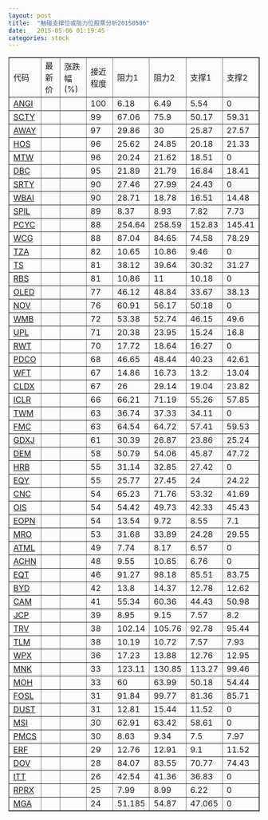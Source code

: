 ```yaml
---
layout: post
title:  "触碰支撑位或阻力位股票分析20150506"
date:   2015-05-06 01:19:45
categories: stock
---
```

<script type="text/javascript">
var stockList = []
stockList.push('gb_angi');
stockList.push('gb_scty');
stockList.push('gb_away');
stockList.push('gb_hos');
stockList.push('gb_mtw');
stockList.push('gb_dbc');
stockList.push('gb_srty');
stockList.push('gb_wbai');
stockList.push('gb_spil');
stockList.push('gb_pcyc');
stockList.push('gb_wcg');
stockList.push('gb_tza');
stockList.push('gb_ts');
stockList.push('gb_rbs');
stockList.push('gb_oled');
stockList.push('gb_nov');
stockList.push('gb_wmb');
stockList.push('gb_upl');
stockList.push('gb_rwt');
stockList.push('gb_pdco');
stockList.push('gb_wft');
stockList.push('gb_cldx');
stockList.push('gb_iclr');
stockList.push('gb_twm');
stockList.push('gb_fmc');
stockList.push('gb_gdxj');
stockList.push('gb_dem');
stockList.push('gb_hrb');
stockList.push('gb_eqy');
stockList.push('gb_cnc');
stockList.push('gb_ois');
stockList.push('gb_eopn');
stockList.push('gb_mro');
stockList.push('gb_atml');
stockList.push('gb_achn');
stockList.push('gb_eqt');
stockList.push('gb_byd');
stockList.push('gb_cam');
stockList.push('gb_jcp');
stockList.push('gb_trv');
stockList.push('gb_tlm');
stockList.push('gb_wpx');
stockList.push('gb_mnk');
stockList.push('gb_moh');
stockList.push('gb_fosl');
stockList.push('gb_dust');
stockList.push('gb_msi');
stockList.push('gb_pmcs');
stockList.push('gb_erf');
stockList.push('gb_dov');
stockList.push('gb_itt');
stockList.push('gb_rprx');
stockList.push('gb_mga');
</script>
<table border="1">
 <tr>
 <td>代码</td>
 <td>最新价</td>
 <td>涨跌幅(%)</td>
 <td>接近程度</td>
 <td>阻力1</td>
 <td>阻力2</td>
 <td>支撑1</td>
 <td>支撑2</td>
</tr>
  <tr id="angi" class="red">
  <td><a href="http://stock.finance.sina.com.cn/usstock/quotes/ANGI.html" target="_blank">ANGI</a></td><td></td><td></td><td>100</td><td>6.18</td><td>6.49</td><td>5.54</td><td>0</td></tr>
  <tr id="scty" class="green">
  <td><a href="http://stock.finance.sina.com.cn/usstock/quotes/SCTY.html" target="_blank">SCTY</a></td><td></td><td></td><td>99</td><td>67.06</td><td>75.9</td><td>50.17</td><td>59.31</td></tr>
  <tr id="away" class="green">
  <td><a href="http://stock.finance.sina.com.cn/usstock/quotes/AWAY.html" target="_blank">AWAY</a></td><td></td><td></td><td>97</td><td>29.86</td><td>30</td><td>25.87</td><td>27.57</td></tr>
  <tr id="hos" class="red">
  <td><a href="http://stock.finance.sina.com.cn/usstock/quotes/HOS.html" target="_blank">HOS</a></td><td></td><td></td><td>96</td><td>25.62</td><td>24.85</td><td>20.18</td><td>21.33</td></tr>
  <tr id="mtw" class="red">
  <td><a href="http://stock.finance.sina.com.cn/usstock/quotes/MTW.html" target="_blank">MTW</a></td><td></td><td></td><td>96</td><td>20.24</td><td>21.62</td><td>18.51</td><td>0</td></tr>
  <tr id="dbc" class="green">
  <td><a href="http://stock.finance.sina.com.cn/usstock/quotes/DBC.html" target="_blank">DBC</a></td><td></td><td></td><td>95</td><td>21.89</td><td>21.79</td><td>16.84</td><td>18.41</td></tr>
  <tr id="srty" class="red">
  <td><a href="http://stock.finance.sina.com.cn/usstock/quotes/SRTY.html" target="_blank">SRTY</a></td><td></td><td></td><td>90</td><td>27.46</td><td>27.99</td><td>24.43</td><td>0</td></tr>
  <tr id="wbai" class="red">
  <td><a href="http://stock.finance.sina.com.cn/usstock/quotes/WBAI.html" target="_blank">WBAI</a></td><td></td><td></td><td>90</td><td>28.71</td><td>18.78</td><td>16.51</td><td>14.48</td></tr>
  <tr id="spil" class="red">
  <td><a href="http://stock.finance.sina.com.cn/usstock/quotes/SPIL.html" target="_blank">SPIL</a></td><td></td><td></td><td>89</td><td>8.37</td><td>8.93</td><td>7.82</td><td>7.73</td></tr>
  <tr id="pcyc" class="red">
  <td><a href="http://stock.finance.sina.com.cn/usstock/quotes/PCYC.html" target="_blank">PCYC</a></td><td></td><td></td><td>88</td><td>254.64</td><td>258.59</td><td>152.83</td><td>145.41</td></tr>
  <tr id="wcg" class="green">
  <td><a href="http://stock.finance.sina.com.cn/usstock/quotes/WCG.html" target="_blank">WCG</a></td><td></td><td></td><td>88</td><td>87.04</td><td>84.65</td><td>74.58</td><td>78.29</td></tr>
  <tr id="tza" class="red">
  <td><a href="http://stock.finance.sina.com.cn/usstock/quotes/TZA.html" target="_blank">TZA</a></td><td></td><td></td><td>82</td><td>10.65</td><td>10.86</td><td>9.46</td><td>0</td></tr>
  <tr id="ts" class="green">
  <td><a href="http://stock.finance.sina.com.cn/usstock/quotes/TS.html" target="_blank">TS</a></td><td></td><td></td><td>81</td><td>38.12</td><td>39.64</td><td>30.32</td><td>31.27</td></tr>
  <tr id="rbs" class="green">
  <td><a href="http://stock.finance.sina.com.cn/usstock/quotes/RBS.html" target="_blank">RBS</a></td><td></td><td></td><td>81</td><td>10.86</td><td>11</td><td>10.18</td><td>0</td></tr>
  <tr id="oled" class="red">
  <td><a href="http://stock.finance.sina.com.cn/usstock/quotes/OLED.html" target="_blank">OLED</a></td><td></td><td></td><td>77</td><td>46.12</td><td>48.84</td><td>33.67</td><td>38.13</td></tr>
  <tr id="nov" class="red">
  <td><a href="http://stock.finance.sina.com.cn/usstock/quotes/NOV.html" target="_blank">NOV</a></td><td></td><td></td><td>76</td><td>60.91</td><td>56.17</td><td>50.18</td><td>0</td></tr>
  <tr id="wmb" class="green">
  <td><a href="http://stock.finance.sina.com.cn/usstock/quotes/WMB.html" target="_blank">WMB</a></td><td></td><td></td><td>72</td><td>53.38</td><td>52.74</td><td>46.15</td><td>49.6</td></tr>
  <tr id="upl" class="green">
  <td><a href="http://stock.finance.sina.com.cn/usstock/quotes/UPL.html" target="_blank">UPL</a></td><td></td><td></td><td>71</td><td>20.38</td><td>23.95</td><td>15.24</td><td>16.8</td></tr>
  <tr id="rwt" class="green">
  <td><a href="http://stock.finance.sina.com.cn/usstock/quotes/RWT.html" target="_blank">RWT</a></td><td></td><td></td><td>70</td><td>17.72</td><td>18.64</td><td>16.27</td><td>0</td></tr>
  <tr id="pdco" class="red">
  <td><a href="http://stock.finance.sina.com.cn/usstock/quotes/PDCO.html" target="_blank">PDCO</a></td><td></td><td></td><td>68</td><td>46.65</td><td>48.44</td><td>40.23</td><td>42.61</td></tr>
  <tr id="wft" class="red">
  <td><a href="http://stock.finance.sina.com.cn/usstock/quotes/WFT.html" target="_blank">WFT</a></td><td></td><td></td><td>67</td><td>14.86</td><td>16.73</td><td>13.2</td><td>13.04</td></tr>
  <tr id="cldx" class="green">
  <td><a href="http://stock.finance.sina.com.cn/usstock/quotes/CLDX.html" target="_blank">CLDX</a></td><td></td><td></td><td>67</td><td>26</td><td>29.14</td><td>19.04</td><td>23.82</td></tr>
  <tr id="iclr" class="red">
  <td><a href="http://stock.finance.sina.com.cn/usstock/quotes/ICLR.html" target="_blank">ICLR</a></td><td></td><td></td><td>66</td><td>66.21</td><td>71.19</td><td>55.26</td><td>57.85</td></tr>
  <tr id="twm" class="red">
  <td><a href="http://stock.finance.sina.com.cn/usstock/quotes/TWM.html" target="_blank">TWM</a></td><td></td><td></td><td>63</td><td>36.74</td><td>37.33</td><td>34.11</td><td>0</td></tr>
  <tr id="fmc" class="green">
  <td><a href="http://stock.finance.sina.com.cn/usstock/quotes/FMC.html" target="_blank">FMC</a></td><td></td><td></td><td>63</td><td>64.54</td><td>64.72</td><td>57.41</td><td>59.53</td></tr>
  <tr id="gdxj" class="green">
  <td><a href="http://stock.finance.sina.com.cn/usstock/quotes/GDXJ.html" target="_blank">GDXJ</a></td><td></td><td></td><td>61</td><td>30.39</td><td>26.87</td><td>23.86</td><td>25.24</td></tr>
  <tr id="dem" class="green">
  <td><a href="http://stock.finance.sina.com.cn/usstock/quotes/DEM.html" target="_blank">DEM</a></td><td></td><td></td><td>58</td><td>50.79</td><td>54.06</td><td>45.87</td><td>47.72</td></tr>
  <tr id="hrb" class="red">
  <td><a href="http://stock.finance.sina.com.cn/usstock/quotes/HRB.html" target="_blank">HRB</a></td><td></td><td></td><td>55</td><td>31.14</td><td>32.85</td><td>27.42</td><td>0</td></tr>
  <tr id="eqy" class="green">
  <td><a href="http://stock.finance.sina.com.cn/usstock/quotes/EQY.html" target="_blank">EQY</a></td><td></td><td></td><td>55</td><td>25.77</td><td>27.45</td><td>24</td><td>24.22</td></tr>
  <tr id="cnc" class="red">
  <td><a href="http://stock.finance.sina.com.cn/usstock/quotes/CNC.html" target="_blank">CNC</a></td><td></td><td></td><td>54</td><td>65.23</td><td>71.76</td><td>53.32</td><td>41.69</td></tr>
  <tr id="ois" class="green">
  <td><a href="http://stock.finance.sina.com.cn/usstock/quotes/OIS.html" target="_blank">OIS</a></td><td></td><td></td><td>54</td><td>54.42</td><td>49.73</td><td>42.33</td><td>45.43</td></tr>
  <tr id="eopn" class="green">
  <td><a href="http://stock.finance.sina.com.cn/usstock/quotes/EOPN.html" target="_blank">EOPN</a></td><td></td><td></td><td>54</td><td>13.54</td><td>9.72</td><td>8.55</td><td>7.1</td></tr>
  <tr id="mro" class="red">
  <td><a href="http://stock.finance.sina.com.cn/usstock/quotes/MRO.html" target="_blank">MRO</a></td><td></td><td></td><td>53</td><td>31.68</td><td>33.89</td><td>24.28</td><td>29.55</td></tr>
  <tr id="atml" class="red">
  <td><a href="http://stock.finance.sina.com.cn/usstock/quotes/ATML.html" target="_blank">ATML</a></td><td></td><td></td><td>49</td><td>7.74</td><td>8.17</td><td>6.57</td><td>0</td></tr>
  <tr id="achn" class="red">
  <td><a href="http://stock.finance.sina.com.cn/usstock/quotes/ACHN.html" target="_blank">ACHN</a></td><td></td><td></td><td>48</td><td>9.55</td><td>10.65</td><td>6.76</td><td>0</td></tr>
  <tr id="eqt" class="red">
  <td><a href="http://stock.finance.sina.com.cn/usstock/quotes/EQT.html" target="_blank">EQT</a></td><td></td><td></td><td>46</td><td>91.27</td><td>98.18</td><td>85.51</td><td>83.75</td></tr>
  <tr id="byd" class="red">
  <td><a href="http://stock.finance.sina.com.cn/usstock/quotes/BYD.html" target="_blank">BYD</a></td><td></td><td></td><td>42</td><td>13.8</td><td>14.37</td><td>12.78</td><td>12.62</td></tr>
  <tr id="cam" class="red">
  <td><a href="http://stock.finance.sina.com.cn/usstock/quotes/CAM.html" target="_blank">CAM</a></td><td></td><td></td><td>41</td><td>55.34</td><td>60.36</td><td>44.43</td><td>50.98</td></tr>
  <tr id="jcp" class="green">
  <td><a href="http://stock.finance.sina.com.cn/usstock/quotes/JCP.html" target="_blank">JCP</a></td><td></td><td></td><td>39</td><td>8.95</td><td>9.15</td><td>7.57</td><td>8.2</td></tr>
  <tr id="trv" class="red">
  <td><a href="http://stock.finance.sina.com.cn/usstock/quotes/TRV.html" target="_blank">TRV</a></td><td></td><td></td><td>38</td><td>102.14</td><td>105.76</td><td>92.78</td><td>95.44</td></tr>
  <tr id="tlm" class="green">
  <td><a href="http://stock.finance.sina.com.cn/usstock/quotes/TLM.html" target="_blank">TLM</a></td><td></td><td></td><td>38</td><td>10.19</td><td>10.72</td><td>7.57</td><td>7.93</td></tr>
  <tr id="wpx" class="green">
  <td><a href="http://stock.finance.sina.com.cn/usstock/quotes/WPX.html" target="_blank">WPX</a></td><td></td><td></td><td>36</td><td>17.23</td><td>13.88</td><td>12.76</td><td>12.95</td></tr>
  <tr id="mnk" class="green">
  <td><a href="http://stock.finance.sina.com.cn/usstock/quotes/MNK.html" target="_blank">MNK</a></td><td></td><td></td><td>33</td><td>123.11</td><td>130.85</td><td>113.27</td><td>99.46</td></tr>
  <tr id="moh" class="red">
  <td><a href="http://stock.finance.sina.com.cn/usstock/quotes/MOH.html" target="_blank">MOH</a></td><td></td><td></td><td>33</td><td>60</td><td>63.99</td><td>50.18</td><td>54.44</td></tr>
  <tr id="fosl" class="green">
  <td><a href="http://stock.finance.sina.com.cn/usstock/quotes/FOSL.html" target="_blank">FOSL</a></td><td></td><td></td><td>31</td><td>91.84</td><td>99.77</td><td>81.36</td><td>85.71</td></tr>
  <tr id="dust" class="red">
  <td><a href="http://stock.finance.sina.com.cn/usstock/quotes/DUST.html" target="_blank">DUST</a></td><td></td><td></td><td>31</td><td>12.81</td><td>15.44</td><td>11.52</td><td>0</td></tr>
  <tr id="msi" class="green">
  <td><a href="http://stock.finance.sina.com.cn/usstock/quotes/MSI.html" target="_blank">MSI</a></td><td></td><td></td><td>30</td><td>62.91</td><td>63.42</td><td>58.61</td><td>0</td></tr>
  <tr id="pmcs" class="red">
  <td><a href="http://stock.finance.sina.com.cn/usstock/quotes/PMCS.html" target="_blank">PMCS</a></td><td></td><td></td><td>30</td><td>8.63</td><td>9.34</td><td>7.5</td><td>7.97</td></tr>
  <tr id="erf" class="red">
  <td><a href="http://stock.finance.sina.com.cn/usstock/quotes/ERF.html" target="_blank">ERF</a></td><td></td><td></td><td>29</td><td>12.76</td><td>12.91</td><td>9.1</td><td>11.52</td></tr>
  <tr id="dov" class="green">
  <td><a href="http://stock.finance.sina.com.cn/usstock/quotes/DOV.html" target="_blank">DOV</a></td><td></td><td></td><td>28</td><td>84.07</td><td>83.55</td><td>70.77</td><td>74.43</td></tr>
  <tr id="itt" class="red">
  <td><a href="http://stock.finance.sina.com.cn/usstock/quotes/ITT.html" target="_blank">ITT</a></td><td></td><td></td><td>26</td><td>42.54</td><td>41.36</td><td>36.83</td><td>0</td></tr>
  <tr id="rprx" class="red">
  <td><a href="http://stock.finance.sina.com.cn/usstock/quotes/RPRX.html" target="_blank">RPRX</a></td><td></td><td></td><td>25</td><td>7.99</td><td>8.99</td><td>6.22</td><td>0</td></tr>
  <tr id="mga" class="red">
  <td><a href="http://stock.finance.sina.com.cn/usstock/quotes/MGA.html" target="_blank">MGA</a></td><td></td><td></td><td>24</td><td>51.185</td><td>54.87</td><td>47.065</td><td>0</td></tr>
</table>
